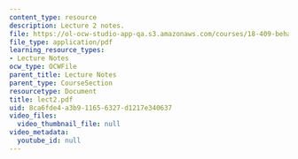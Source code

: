 ```yaml
---
content_type: resource
description: Lecture 2 notes.
file: https://ol-ocw-studio-app-qa.s3.amazonaws.com/courses/18-409-behavior-of-algorithms-spring-2002/8ca6fde4a3b911656327d1217e340637_lect2.pdf
file_type: application/pdf
learning_resource_types:
- Lecture Notes
ocw_type: OCWFile
parent_title: Lecture Notes
parent_type: CourseSection
resourcetype: Document
title: lect2.pdf
uid: 8ca6fde4-a3b9-1165-6327-d1217e340637
video_files:
  video_thumbnail_file: null
video_metadata:
  youtube_id: null
---
```

